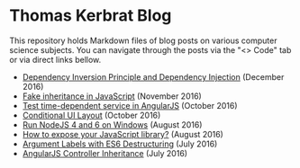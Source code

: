 # Thomas Kerbrat Blog

This repository holds Markdown files of blog posts on various computer science subjects.
You can navigate through the posts via the "<> Code" tab or via direct links bellow.

- [Dependency Inversion Principle and Dependency Injection](2016/12/dependency-inversion-vs-injection.md) (December 2016)
- [Fake inheritance in JavaScript](2016/11/fake_inheritance_javascript.md) (November 2016)
- [Test time-dependent service in AngularJS](2016/10/test_time_dependent_service_angularjs.md) (October 2016)
- [Conditional UI Layout](2016/10/conditional_ui_layout_angularjs.md) (October 2016)
- [Run NodeJS 4 and 6 on Windows](2016/08/run_nodejs_4_6_windows.md) (August 2016)
- [How to expose your JavaScript library?](2016/08/how_to_expose_your_javascript_library.md) (August 2016)
- [Argument Labels with ES6 Destructuring](2016/07/argument_labels_with_es6_destructuring.markdown) (July 2016)
- [AngularJS Controller Inheritance](2016/07/angularjs_controller_inheritance.md) (July 2016)
